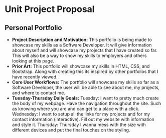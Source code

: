 # Unit Project Proposal

## Personal Portfolio

- **Project Description and Motivation:** This portfolio is being made to showcase my skills as a Software Developer. It will give information about myself and will showcase my projects that I have created so far. This will also be a way to show my skills to employers and others looking at this page.
- **Prior Art:** This portfolio will showcase my skills in HTML, CSS, and Bootstrap. Along with creating this its inspired by other portfolios that I have recently viewed.
- **Core User Workflows:** The portfolio will showcase my skills so far as a Software Developer, the user will be able to see about me, my projects, and where to contact me.
- **Tuesday-Thursday Daily Goals:** 
Tuesday: I want to pretty much create the body of my webpage. Have the navigation throughout the site. Such as knowing where you are and can get to a place with a click. 
Wednesday: I want to setup all the links for my projects and for my contact information (interactive). Fill out my website with information and style it.
Thursday: Thursday I wanna mess with the size with different devices and put the final touches on the styling.


